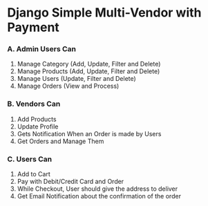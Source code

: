 # Django Simple Multi-Vendor with Payment

### A. Admin Users Can
1. Manage Category (Add, Update, Filter and Delete)
2. Manage Products (Add, Update, Filter and Delete)
3. Manage Users (Update, Filter and Delete)
4. Manage Orders (View and Process)

### B. Vendors Can
1. Add Products
2. Update Profile
3. Gets Notification When an Order is made by Users
4. Get Orders and Manage Them


### C.  Users Can
1. Add to Cart
2. Pay with Debit/Credit Card and Order
3. While Checkout, User should give the address to deliver
4. Get Email Notification about the confirmation of the order










